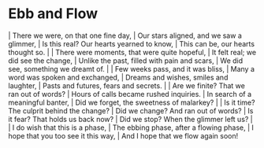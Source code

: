Ebb and Flow
============

| There we were, on that one fine day,
| Our stars aligned, and we saw a glimmer,
| Is this real? Our hearts yearned to know,
| This can be, our hearts thought so.
| 
| There were moments, that were quite hopeful,
| It felt real; we did see the change,
| Unlike the past, filled with pain and scars,
| We did see, something we dreamt of.
| 
| Few weeks pass, and it was bliss,
| Many a word was spoken and exchanged,
| Dreams and wishes, smiles and laughter,
| Pasts and futures, fears and secrets.
| 
| Are we finite? That we ran out of words?
| Hours of calls became rushed inquiries.
| In search of a meaningful banter,
| Did we forget, the sweetness of malarkey?
| 
| Is it time? The culprit behind the change?
| Did we change? And ran out of words?
| Is it fear? That holds us back now?
| Did we stop? When the glimmer left us?
| 
| I do wish that this is a phase,
| The ebbing phase, after a flowing phase,
| I hope that you too see it this way,
| And I hope that we flow again soon!
